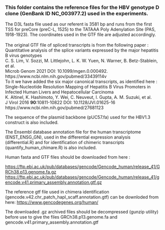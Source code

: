 <h3>This folder contains the reference files for the HBV genotype D clone (GenBank ID NC_003977.2) used in the experiments.</h3>

<p>The D3L fasta file used as our referent is 3581 bp and runs from the first TSS for preCore (preC-L, 1525) to the TATAAA Poly Adenylation Site (PAS, 1918-1923). The coordinates used in the GTF file are adjusted accordingly.</br></br>
The original GTF file of spliced transcripts is from the following paper :</br>
Quantitative analysis of the splice variants expressed by the major hepatitis B virus genotypes</br>
C. S. Lim, V. Sozzi, M. Littlejohn, L. K. W. Yuen, N. Warner, B. Betz-Stablein, et al.</br>
Microb Genom 2021  DOI: 10.1099/mgen.0.000492. https://www.ncbi.nlm.nih.gov/pubmed/33439114v</br>
To it we have added the six major canonical transcripts, as identified here :</br>
Single-Nucleotide Resolution Mapping of Hepatitis B Virus Promoters in Infected Human Livers and Hepatocellular Carcinoma</br>
K. Altinel, K. Hashimoto, Y. Wei, C. Neuveut, I. Gupta, A. M. Suzuki, et al.</br>
J Virol 2016 <b>90</b>:10811-10822 DOI: 10.1128/JVI.01625-16 https://www.ncbi.nlm.nih.gov/pubmed/27681123</br>
</p>

The sequence of the plasmid backbone (pUC57.fa) used for the HBV1.3 construct is also included.</br>

The Ensembl database annotation file for the human transcriptome (ENST_ENSG_GN), used in the differential expression analysis 
(differential.R) and for identification of chimeric transcripts (quantify_human_chimare.R) is also included.

Human fasta and GTF files should be downloaded from here :

https://ftp.ebi.ac.uk/pub/databases/gencode/Gencode_human/release_41/GRCh38.p13.genome.fa.gz
https://ftp.ebi.ac.uk/pub/databases/gencode/Gencode_human/release_41/gencode.v41.primary_assembly.annotation.gtf.gz


The reference gtf file used in chimera identification (gencode.v42.chr_patch_hapl_scaff.annotation.gtf) can be downloded from here:
https://www.gencodegenes.org/human/

The downloaded .gz archived files should be decompressed (gunzip utility) before use to give the files GRCh38.p13.genome.fa and gencode.v41.primary_assembly.annotation.gtf
